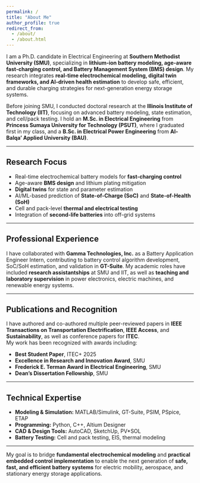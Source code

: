 ```yaml
---
permalink: /
title: "About Me"
author_profile: true
redirect_from: 
  - /about/
  - /about.html
---
```


I am a Ph.D. candidate in Electrical Engineering at **Southern Methodist University (SMU)**, specializing in **lithium-ion battery modeling, age-aware fast-charging control, and Battery Management System (BMS) design**. My research integrates **real-time electrochemical modeling, digital twin frameworks, and AI-driven health estimation** to develop safe, efficient, and durable charging strategies for next-generation energy storage systems.

Before joining SMU, I conducted doctoral research at the **Illinois Institute of Technology (IIT)**, focusing on advanced battery modeling, state estimation, and cell/pack testing. I hold an **M.Sc. in Electrical Engineering** from **Princess Sumaya University for Technology (PSUT)**, where I graduated first in my class, and a **B.Sc. in Electrical Power Engineering** from **Al-Balqa’ Applied University (BAU)**.

---

## Research Focus
- Real-time electrochemical battery models for **fast-charging control**
- Age-aware **BMS design** and lithium plating mitigation
- **Digital twins** for state and parameter estimation
- AI/ML-based prediction of **State-of-Charge (SoC)** and **State-of-Health (SoH)**
- Cell and pack-level **thermal and electrical testing**
- Integration of **second-life batteries** into off-grid systems

---

## Professional Experience
I have collaborated with **Gamma Technologies, Inc.** as a Battery Application Engineer Intern, contributing to battery control algorithm development, SoC/SoH estimation, and validation in **GT-Suite**. My academic roles have included **research assistantships** at SMU and IIT, as well as **teaching and laboratory supervision** in power electronics, electric machines, and renewable energy systems.

---

## Publications and Recognition
I have authored and co-authored multiple peer-reviewed papers in **IEEE Transactions on Transportation Electrification**, **IEEE Access**, and **Sustainability**, as well as conference papers for **ITEC**.  
My work has been recognized with awards including:
- **Best Student Paper**, ITEC+ 2025
- **Excellence in Research and Innovation Award**, SMU
- **Frederick E. Terman Award in Electrical Engineering**, SMU
- **Dean’s Dissertation Fellowship**, SMU

---

## Technical Expertise
- **Modeling & Simulation:** MATLAB/Simulink, GT-Suite, PSIM, PSpice, ETAP  
- **Programming:** Python, C++, Altium Designer  
- **CAD & Design Tools:** AutoCAD, SketchUp, PV*SOL  
- **Battery Testing:** Cell and pack testing, EIS, thermal modeling

---

My goal is to bridge **fundamental electrochemical modeling** and **practical embedded control implementation** to enable the next generation of **safe, fast, and efficient battery systems** for electric mobility, aerospace, and stationary energy storage applications.
